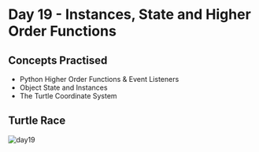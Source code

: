 # Day 19 - Instances, State and Higher Order Functions
## Concepts Practised
- Python Higher Order Functions & Event Listeners
- Object State and Instances
- The Turtle Coordinate System
## Turtle Race
![day19](https://github.com/Nekembe-Boris/user-content/blob/main/100_days_gifs/day_19.gif)